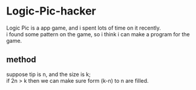 # Logic-Pic-hacker  
Logic Pic is a app game, and i spent lots of time on it recently.  
i found some pattern on the game, so i think i can make a program for the game.

## method
suppose tip is n, and the size is k;  
if 2n > k
  then we can make sure form (k-n) to n are filled.  
